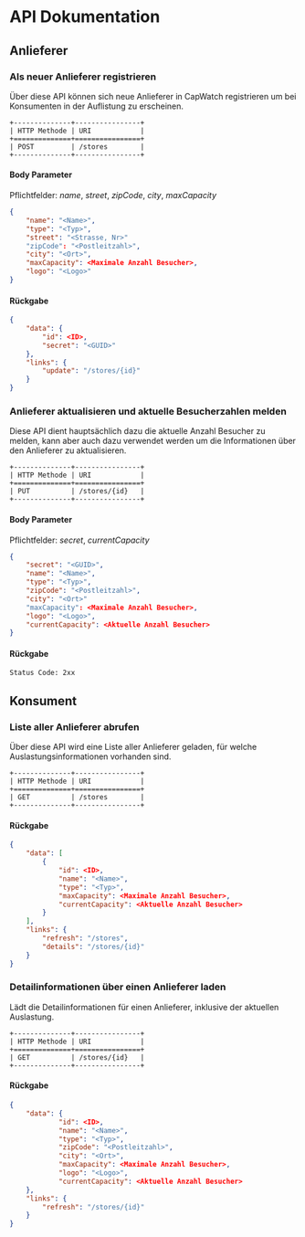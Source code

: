# API Dokumentation

## Anlieferer

### Als neuer Anlieferer registrieren

Über diese API können sich neue Anlieferer in CapWatch registrieren um bei Konsumenten in der Auflistung zu erscheinen.

```eval_rst
+--------------+----------------+
| HTTP Methode | URI            |
+==============+================+
| POST         | /stores        |
+--------------+----------------+
```

#### Body Parameter

Pflichtfelder: *name*, *street*, *zipCode*, *city*, *maxCapacity*

```json
{
	"name": "<Name>",
	"type": "<Typ>",
	"street": "<Strasse, Nr>"
	"zipCode": "<Postleitzahl>",
	"city": "<Ort>",
	"maxCapacity": <Maximale Anzahl Besucher>,
	"logo": "<Logo>"
}
```

#### Rückgabe

```json
{
	"data": {
		"id": <ID>,
		"secret": "<GUID>"
	},
	"links": {
		"update": "/stores/{id}"
	}
}
```

### Anlieferer aktualisieren und aktuelle Besucherzahlen melden

Diese API dient hauptsächlich dazu die aktuelle Anzahl Besucher zu melden, kann aber auch dazu verwendet werden um die Informationen über den Anlieferer zu aktualisieren.

```eval_rst
+--------------+----------------+
| HTTP Methode | URI            |
+==============+================+
| PUT          | /stores/{id}   |
+--------------+----------------+
```

#### Body Parameter

Pflichtfelder: *secret*, *currentCapacity*

```json
{
	"secret": "<GUID>",
	"name": "<Name>",
	"type": "<Typ>",
	"zipCode": "<Postleitzahl>",
	"city": "<Ort>"
	"maxCapacity": <Maximale Anzahl Besucher>,
	"logo": "<Logo>",
	"currentCapacity": <Aktuelle Anzahl Besucher>
}
```

#### Rückgabe

```
Status Code: 2xx
```

## Konsument

### Liste aller Anlieferer abrufen

Über diese API wird eine Liste aller Anlieferer geladen, für welche Auslastungsinformationen vorhanden sind.

```eval_rst
+--------------+----------------+
| HTTP Methode | URI            |
+==============+================+
| GET          | /stores        |
+--------------+----------------+
```

#### Rückgabe

```json
{
	"data": [
		{
			"id": <ID>,
			"name": "<Name>",
			"type": "<Typ>",
			"maxCapacity": <Maximale Anzahl Besucher>,
			"currentCapacity": <Aktuelle Anzahl Besucher>
		}
	],
	"links": {
		"refresh": "/stores",
		"details": "/stores/{id}"
	}
}
```

### Detailinformationen über einen Anlieferer laden

Lädt die Detailinformationen für einen Anlieferer, inklusive der aktuellen Auslastung.

```eval_rst
+--------------+----------------+
| HTTP Methode | URI            |
+==============+================+
| GET          | /stores/{id}   |
+--------------+----------------+
```

#### Rückgabe

```json
{
	"data": {
			"id": <ID>,
			"name": "<Name>",
			"type": "<Typ>",
			"zipCode": "<Postleitzahl>",
			"city": "<Ort>",
			"maxCapacity": <Maximale Anzahl Besucher>,
			"logo": "<Logo>",
			"currentCapacity": <Aktuelle Anzahl Besucher>
	},
	"links": {
		"refresh": "/stores/{id}"
	}
}
```
